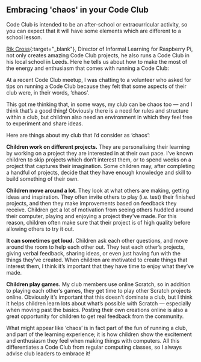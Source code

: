 ## Embracing 'chaos' in your Code Club

Code Club is intended to be an after-school or extracurricular activity, so you can expect that it will have some elements which are different to a school lesson.

[Rik Cross](https://www.futurelearn.com/profiles/4572112){:target="_blank"}, Director of Informal Learning for Raspberry Pi, not only creates amazing Code Club projects, he also runs a Code Club in his local school in Leeds. Here he tells us about how to make the most of the energy and enthusiasm that comes with running a Code Club:



At a recent Code Club meetup, I was chatting to a volunteer who asked for tips on running a Code Club because they felt that some aspects of their club were, in their words, ‘chaos’.

This got me thinking that, in some ways, my club can be chaos too — and I think that’s a good thing! Obviously there is a need for rules and structure within a club, but children also need an environment in which they feel free to experiment and share ideas.

Here are things about my club that I’d consider as ‘chaos’:

**Children work on different projects.** They are personalising their learning by working on a project they are interested in at their own pace. I’ve known children to skip projects which don’t interest them, or to spend weeks on a project that captures their imagination. Some children may, after completing a handful of projects, decide that they have enough knowledge and skill to build something of their own.

**Children move around a lot.** They look at what others are making, getting ideas and inspiration. They often invite others to play (i.e. test) their finished projects, and then they make improvements based on feedback they receive. Children get a lot of motivation from seeing others huddled around their computer, playing and enjoying a project they've made. For this reason, children often make sure that their project is of high quality before allowing others to try it out.

**It can sometimes get loud.** Children ask each other questions, and move around the room to help each other out. They test each other’s projects, giving verbal feedback, sharing ideas, or even just having fun with the things they’ve created. When children are motivated to create things that interest them, I think it’s important that they have time to enjoy what they’ve made.

**Children play games.** My club members use online Scratch, so in addition to playing each other’s games, they get time to play other Scratch projects online. Obviously it’s important that this doesn’t dominate a club, but I think it helps children learn lots about what’s possible with Scratch — especially when moving past the basics. Posting their own creations online is also a great opportunity for children to get real feedback from the community.

What might appear like ‘chaos’ is in fact part of the fun of running a club, and part of the learning experience; it is how children show the excitement and enthusiasm they feel when making things with computers. All this differentiates a Code Club from regular computing classes, so I always advise club leaders to embrace it!
